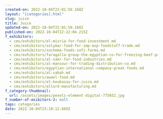 ```yaml
---
created-on: 2022-10-04T22:01:50.168Z
layout: "[categories].html"
slug: juice
title: Juice
updated-on: 2022-10-04T22:01:50.168Z
published-on: 2022-10-04T22:22:04.215Z
f_exhibitors:
  - cms/exhibitors/el-misria-for-food-investment.md
  - cms/exhibitors/solymar-food-for-imp-exp-foodstuff-trade.md
  - cms/exhibitors/sochema-foods-sofi-farms.md
  - cms/exhibitors/faragalla-group-the-egyptian-co-for-freezing-beef-processing.md
  - cms/exhibitors/al-sakr-for-food-industries.md
  - cms/exhibitors/al-mansour-for-trading-distribution-co.md
  - cms/exhibitors/egyptian-international-company-great-foods.md
  - cms/exhibitors/al-sabah.md
  - cms/exhibitors/awael-food.md
  - cms/exhibitors/el-koubasay-for-juice.md
  - cms/exhibitors/allord-manufacturing.md
f_category-thumbnail:
  url: /assets/images/pexels-element-digital-775032.jpg
f_number-of-exibitors-2: null
tags: categories
date: 2022-10-04T23:10:12.669Z
---
```

